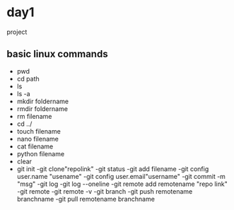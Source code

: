 # day1
project
## basic linux commands
- pwd
- cd path
- ls
- ls -a
- mkdir foldername
- rmdir foldername
- rm filename
- cd ../
- touch filename
- nano filename
- cat filename
- python filename
- clear
- git init
-git clone"repolink"
-git status
-git add filename
-git config user.name "usename"
-git config user.email"username"
-git commit -m "msg"
-git log
-git log --oneline
-git remote add remotename "repo link"
-git remote
-git remote -v
-git branch
-git push remotename branchname
-git pull remotename branchname
